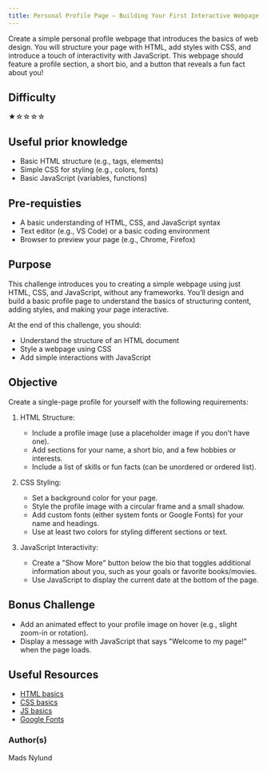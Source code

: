 ```yaml
---
title: Personal Profile Page – Building Your First Interactive Webpage!
---
```


Create a simple personal profile webpage that introduces the basics of web design. You will structure your page with HTML, add styles with CSS, and introduce a touch of interactivity with JavaScript. This webpage should feature a profile section, a short bio, and a button that reveals a fun fact about you!

## Difficulty
&#9733;&#9734;&#9734;&#9734;&#9734;

## Useful prior knowledge
- Basic HTML structure (e.g., tags, elements)
- Simple CSS for styling (e.g., colors, fonts)
- Basic JavaScript (variables, functions)

## Pre-requisties
- A basic understanding of HTML, CSS, and JavaScript syntax
- Text editor (e.g., VS Code) or a basic coding environment
- Browser to preview your page (e.g., Chrome, Firefox)

## Purpose
This challenge introduces you to creating a simple webpage using just HTML, CSS, and JavaScript, without any frameworks. You’ll design and build a basic profile page to understand the basics of structuring content, adding styles, and making your page interactive.

At the end of this challenge, you should:

- Understand the structure of an HTML document
- Style a webpage using CSS
- Add simple interactions with JavaScript

## Objective
Create a single-page profile for yourself with the following requirements:

1. HTML Structure:
    - Include a profile image (use a placeholder image if you don’t have one).
    - Add sections for your name, a short bio, and a few hobbies or interests.
    - Include a list of skills or fun facts (can be unordered or ordered list).

2. CSS Styling:
    - Set a background color for your page.
    - Style the profile image with a circular frame and a small shadow.
    - Add custom fonts (either system fonts or Google Fonts) for your name and headings.
    - Use at least two colors for styling different sections or text.

3. JavaScript Interactivity:
    - Create a "Show More" button below the bio that toggles additional information about you, such as your goals or favorite books/movies.
    - Use JavaScript to display the current date at the bottom of the page.


## Bonus Challenge
- Add an animated effect to your profile image on hover (e.g., slight zoom-in or rotation).
- Display a message with JavaScript that says "Welcome to my page!" when the page loads.

## Useful Resources
- [HTML basics](https://developer.mozilla.org/en-US/docs/Learn/Getting_started_with_the_web/HTML_basics)
- [CSS basics](https://developer.mozilla.org/en-US/docs/Learn/Getting_started_with_the_web/CSS_basics)
- [JS basics](https://developer.mozilla.org/en-US/docs/Learn/Getting_started_with_the_web/JavaScript_basics)
- [Google Fonts](https://fonts.google.com/)

### Author(s)
Mads Nylund